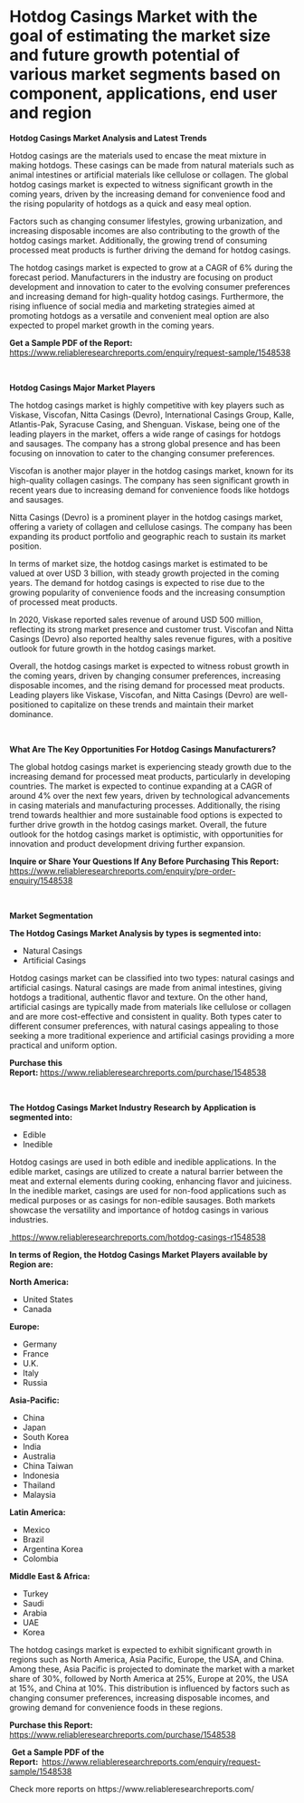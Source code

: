 <p><h1>Hotdog Casings Market with the goal of estimating the market size and future growth potential of various market segments based on component, applications, end user and region</h1></p><p><strong>Hotdog Casings Market Analysis and Latest Trends</strong></p>
<p><p>Hotdog casings are the materials used to encase the meat mixture in making hotdogs. These casings can be made from natural materials such as animal intestines or artificial materials like cellulose or collagen. The global hotdog casings market is expected to witness significant growth in the coming years, driven by the increasing demand for convenience food and the rising popularity of hotdogs as a quick and easy meal option.</p><p>Factors such as changing consumer lifestyles, growing urbanization, and increasing disposable incomes are also contributing to the growth of the hotdog casings market. Additionally, the growing trend of consuming processed meat products is further driving the demand for hotdog casings.</p><p>The hotdog casings market is expected to grow at a CAGR of 6% during the forecast period. Manufacturers in the industry are focusing on product development and innovation to cater to the evolving consumer preferences and increasing demand for high-quality hotdog casings. Furthermore, the rising influence of social media and marketing strategies aimed at promoting hotdogs as a versatile and convenient meal option are also expected to propel market growth in the coming years.</p></p>
<p><strong>Get a Sample PDF of the Report:&nbsp;</strong> <a href="https://www.reliableresearchreports.com/enquiry/request-sample/1548538">https://www.reliableresearchreports.com/enquiry/request-sample/1548538</a></p>
<p>&nbsp;</p>
<p><strong>Hotdog Casings Major Market Players</strong></p>
<p><p>The hotdog casings market is highly competitive with key players such as Viskase, Viscofan, Nitta Casings (Devro), International Casings Group, Kalle, Atlantis-Pak, Syracuse Casing, and Shenguan. Viskase, being one of the leading players in the market, offers a wide range of casings for hotdogs and sausages. The company has a strong global presence and has been focusing on innovation to cater to the changing consumer preferences.</p><p>Viscofan is another major player in the hotdog casings market, known for its high-quality collagen casings. The company has seen significant growth in recent years due to increasing demand for convenience foods like hotdogs and sausages.</p><p>Nitta Casings (Devro) is a prominent player in the hotdog casings market, offering a variety of collagen and cellulose casings. The company has been expanding its product portfolio and geographic reach to sustain its market position.</p><p>In terms of market size, the hotdog casings market is estimated to be valued at over USD 3 billion, with steady growth projected in the coming years. The demand for hotdog casings is expected to rise due to the growing popularity of convenience foods and the increasing consumption of processed meat products.</p><p>In 2020, Viskase reported sales revenue of around USD 500 million, reflecting its strong market presence and customer trust. Viscofan and Nitta Casings (Devro) also reported healthy sales revenue figures, with a positive outlook for future growth in the hotdog casings market.</p><p>Overall, the hotdog casings market is expected to witness robust growth in the coming years, driven by changing consumer preferences, increasing disposable incomes, and the rising demand for processed meat products. Leading players like Viskase, Viscofan, and Nitta Casings (Devro) are well-positioned to capitalize on these trends and maintain their market dominance.</p></p>
<p>&nbsp;</p>
<p><strong>What Are The Key Opportunities For Hotdog Casings Manufacturers?</strong></p>
<p><p>The global hotdog casings market is experiencing steady growth due to the increasing demand for processed meat products, particularly in developing countries. The market is expected to continue expanding at a CAGR of around 4% over the next few years, driven by technological advancements in casing materials and manufacturing processes. Additionally, the rising trend towards healthier and more sustainable food options is expected to further drive growth in the hotdog casings market. Overall, the future outlook for the hotdog casings market is optimistic, with opportunities for innovation and product development driving further expansion.</p></p>
<p><strong>Inquire or Share Your Questions If Any Before Purchasing This Report:</strong> <a href="https://www.reliableresearchreports.com/enquiry/pre-order-enquiry/1548538">https://www.reliableresearchreports.com/enquiry/pre-order-enquiry/1548538</a></p>
<p>&nbsp;</p>
<p><strong>Market Segmentation</strong></p>
<p><strong>The Hotdog Casings Market Analysis by types is segmented into:</strong></p>
<p><ul><li>Natural Casings</li><li>Artificial Casings</li></ul></p>
<p><p>Hotdog casings market can be classified into two types: natural casings and artificial casings. Natural casings are made from animal intestines, giving hotdogs a traditional, authentic flavor and texture. On the other hand, artificial casings are typically made from materials like cellulose or collagen and are more cost-effective and consistent in quality. Both types cater to different consumer preferences, with natural casings appealing to those seeking a more traditional experience and artificial casings providing a more practical and uniform option.</p></p>
<p><strong>Purchase this Report:&nbsp;</strong><a href="https://www.reliableresearchreports.com/purchase/1548538">https://www.reliableresearchreports.com/purchase/1548538</a></p>
<p>&nbsp;</p>
<p><strong>The Hotdog Casings Market Industry Research by Application is segmented into:</strong></p>
<p><ul><li>Edible</li><li>Inedible</li></ul></p>
<p><p>Hotdog casings are used in both edible and inedible applications. In the edible market, casings are utilized to create a natural barrier between the meat and external elements during cooking, enhancing flavor and juiciness. In the inedible market, casings are used for non-food applications such as medical purposes or as casings for non-edible sausages. Both markets showcase the versatility and importance of hotdog casings in various industries.</p></p>
<p><a href="https://www.reliableresearchreports.com/hotdog-casings-r1548538">&nbsp;https://www.reliableresearchreports.com/hotdog-casings-r1548538</a></p>
<p><strong>In terms of Region, the Hotdog Casings Market Players available by Region are:</strong></p>
<p>
    <p> <strong> North America: </strong>
        <ul>
            <li>United States</li>
            <li>Canada</li>
        </ul>
        </p> 
    <p> <strong> Europe: </strong>
        <ul>
            <li>Germany</li>
            <li>France</li>
            <li>U.K.</li>
            <li>Italy</li>
            <li>Russia</li>
        </ul>
        </p> 
    <p> <strong> Asia-Pacific: </strong>
        <ul>
            <li>China</li>
            <li>Japan</li>
            <li>South Korea</li>
            <li>India</li>
            <li>Australia</li>
            <li>China Taiwan</li>
            <li>Indonesia</li>
            <li>Thailand</li>
            <li>Malaysia</li>
        </ul>
        </p> 
    <p> <strong> Latin America: </strong>
        <ul>
            <li>Mexico</li>
            <li>Brazil</li>
            <li>Argentina Korea</li>
            <li>Colombia</li>
        </ul>
        </p> 
    <p> <strong> Middle East & Africa: </strong>
        <ul>
            <li>Turkey</li>
            <li>Saudi</li>
            <li>Arabia</li>
            <li>UAE</li>
            <li>Korea</li>
        </ul>
    </p>
    </p>
<p><p>The hotdog casings market is expected to exhibit significant growth in regions such as North America, Asia Pacific, Europe, the USA, and China. Among these, Asia Pacific is projected to dominate the market with a market share of 30%, followed by North America at 25%, Europe at 20%, the USA at 15%, and China at 10%. This distribution is influenced by factors such as changing consumer preferences, increasing disposable incomes, and growing demand for convenience foods in these regions.</p></p>
<p><strong>Purchase this Report: </strong><a href="https://www.reliableresearchreports.com/purchase/1548538">https://www.reliableresearchreports.com/purchase/1548538</a></p>
<p>&nbsp;<strong>Get a Sample PDF of the Report:&nbsp;&nbsp;</strong><a href="https://www.reliableresearchreports.com/enquiry/request-sample/1548538">https://www.reliableresearchreports.com/enquiry/request-sample/1548538</a></p>
<p><strong></strong></p>
<p>Check more reports on https://www.reliableresearchreports.com/</p>